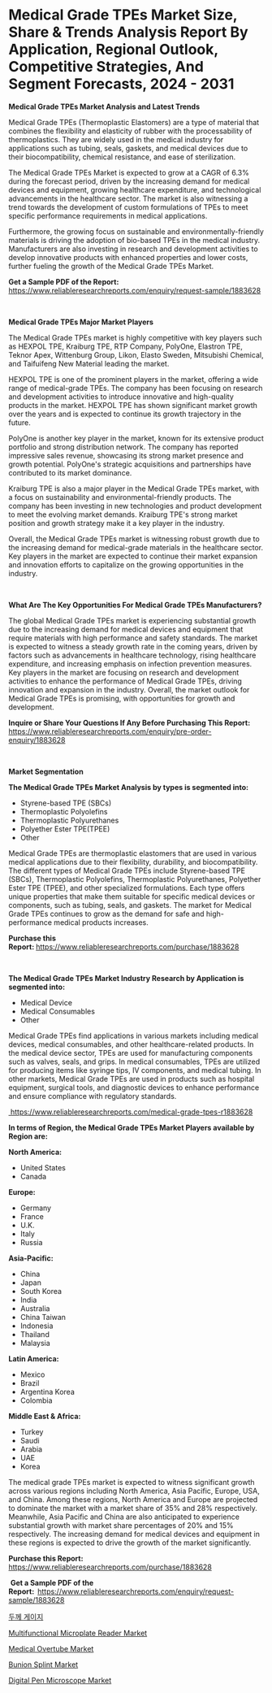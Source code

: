 <p><h1>Medical Grade TPEs Market Size, Share & Trends Analysis Report By Application, Regional Outlook, Competitive Strategies, And Segment Forecasts, 2024 - 2031</h1></p><p><strong>Medical Grade TPEs Market Analysis and Latest Trends</strong></p>
<p><p>Medical Grade TPEs (Thermoplastic Elastomers) are a type of material that combines the flexibility and elasticity of rubber with the processability of thermoplastics. They are widely used in the medical industry for applications such as tubing, seals, gaskets, and medical devices due to their biocompatibility, chemical resistance, and ease of sterilization.</p><p>The Medical Grade TPEs Market is expected to grow at a CAGR of 6.3% during the forecast period, driven by the increasing demand for medical devices and equipment, growing healthcare expenditure, and technological advancements in the healthcare sector. The market is also witnessing a trend towards the development of custom formulations of TPEs to meet specific performance requirements in medical applications.</p><p>Furthermore, the growing focus on sustainable and environmentally-friendly materials is driving the adoption of bio-based TPEs in the medical industry. Manufacturers are also investing in research and development activities to develop innovative products with enhanced properties and lower costs, further fueling the growth of the Medical Grade TPEs Market.</p></p>
<p><strong>Get a Sample PDF of the Report:&nbsp;</strong> <a href="https://www.reliableresearchreports.com/enquiry/request-sample/1883628">https://www.reliableresearchreports.com/enquiry/request-sample/1883628</a></p>
<p>&nbsp;</p>
<p><strong>Medical Grade TPEs Major Market Players</strong></p>
<p><p>The Medical Grade TPEs market is highly competitive with key players such as HEXPOL TPE, Kraiburg TPE, RTP Company, PolyOne, Elastron TPE, Teknor Apex, Wittenburg Group, Likon, Elasto Sweden, Mitsubishi Chemical, and Taifuifeng New Material leading the market. </p><p>HEXPOL TPE is one of the prominent players in the market, offering a wide range of medical-grade TPEs. The company has been focusing on research and development activities to introduce innovative and high-quality products in the market. HEXPOL TPE has shown significant market growth over the years and is expected to continue its growth trajectory in the future.</p><p>PolyOne is another key player in the market, known for its extensive product portfolio and strong distribution network. The company has reported impressive sales revenue, showcasing its strong market presence and growth potential. PolyOne's strategic acquisitions and partnerships have contributed to its market dominance.</p><p>Kraiburg TPE is also a major player in the Medical Grade TPEs market, with a focus on sustainability and environmental-friendly products. The company has been investing in new technologies and product development to meet the evolving market demands. Kraiburg TPE's strong market position and growth strategy make it a key player in the industry.</p><p>Overall, the Medical Grade TPEs market is witnessing robust growth due to the increasing demand for medical-grade materials in the healthcare sector. Key players in the market are expected to continue their market expansion and innovation efforts to capitalize on the growing opportunities in the industry.</p></p>
<p>&nbsp;</p>
<p><strong>What Are The Key Opportunities For Medical Grade TPEs Manufacturers?</strong></p>
<p><p>The global Medical Grade TPEs market is experiencing substantial growth due to the increasing demand for medical devices and equipment that require materials with high performance and safety standards. The market is expected to witness a steady growth rate in the coming years, driven by factors such as advancements in healthcare technology, rising healthcare expenditure, and increasing emphasis on infection prevention measures. Key players in the market are focusing on research and development activities to enhance the performance of Medical Grade TPEs, driving innovation and expansion in the industry. Overall, the market outlook for Medical Grade TPEs is promising, with opportunities for growth and development.</p></p>
<p><strong>Inquire or Share Your Questions If Any Before Purchasing This Report:</strong> <a href="https://www.reliableresearchreports.com/enquiry/pre-order-enquiry/1883628">https://www.reliableresearchreports.com/enquiry/pre-order-enquiry/1883628</a></p>
<p>&nbsp;</p>
<p><strong>Market Segmentation</strong></p>
<p><strong>The Medical Grade TPEs Market Analysis by types is segmented into:</strong></p>
<p><ul><li>Styrene-based TPE (SBCs)</li><li>Thermoplastic Polyolefins</li><li>Thermoplastic Polyurethanes</li><li>Polyether Ester TPE(TPEE)</li><li>Other</li></ul></p>
<p><p>Medical Grade TPEs are thermoplastic elastomers that are used in various medical applications due to their flexibility, durability, and biocompatibility. The different types of Medical Grade TPEs include Styrene-based TPE (SBCs), Thermoplastic Polyolefins, Thermoplastic Polyurethanes, Polyether Ester TPE (TPEE), and other specialized formulations. Each type offers unique properties that make them suitable for specific medical devices or components, such as tubing, seals, and gaskets. The market for Medical Grade TPEs continues to grow as the demand for safe and high-performance medical products increases.</p></p>
<p><strong>Purchase this Report:&nbsp;</strong><a href="https://www.reliableresearchreports.com/purchase/1883628">https://www.reliableresearchreports.com/purchase/1883628</a></p>
<p>&nbsp;</p>
<p><strong>The Medical Grade TPEs Market Industry Research by Application is segmented into:</strong></p>
<p><ul><li>Medical Device</li><li>Medical Consumables</li><li>Other</li></ul></p>
<p><p>Medical Grade TPEs find applications in various markets including medical devices, medical consumables, and other healthcare-related products. In the medical device sector, TPEs are used for manufacturing components such as valves, seals, and grips. In medical consumables, TPEs are utilized for producing items like syringe tips, IV components, and medical tubing. In other markets, Medical Grade TPEs are used in products such as hospital equipment, surgical tools, and diagnostic devices to enhance performance and ensure compliance with regulatory standards.</p></p>
<p><a href="https://www.reliableresearchreports.com/medical-grade-tpes-r1883628">&nbsp;https://www.reliableresearchreports.com/medical-grade-tpes-r1883628</a></p>
<p><strong>In terms of Region, the Medical Grade TPEs Market Players available by Region are:</strong></p>
<p>
    <p> <strong> North America: </strong>
        <ul>
            <li>United States</li>
            <li>Canada</li>
        </ul>
        </p> 
    <p> <strong> Europe: </strong>
        <ul>
            <li>Germany</li>
            <li>France</li>
            <li>U.K.</li>
            <li>Italy</li>
            <li>Russia</li>
        </ul>
        </p> 
    <p> <strong> Asia-Pacific: </strong>
        <ul>
            <li>China</li>
            <li>Japan</li>
            <li>South Korea</li>
            <li>India</li>
            <li>Australia</li>
            <li>China Taiwan</li>
            <li>Indonesia</li>
            <li>Thailand</li>
            <li>Malaysia</li>
        </ul>
        </p> 
    <p> <strong> Latin America: </strong>
        <ul>
            <li>Mexico</li>
            <li>Brazil</li>
            <li>Argentina Korea</li>
            <li>Colombia</li>
        </ul>
        </p> 
    <p> <strong> Middle East & Africa: </strong>
        <ul>
            <li>Turkey</li>
            <li>Saudi</li>
            <li>Arabia</li>
            <li>UAE</li>
            <li>Korea</li>
        </ul>
    </p>
    </p>
<p><p>The medical grade TPEs market is expected to witness significant growth across various regions including North America, Asia Pacific, Europe, USA, and China. Among these regions, North America and Europe are projected to dominate the market with a market share of 35% and 28% respectively. Meanwhile, Asia Pacific and China are also anticipated to experience substantial growth with market share percentages of 20% and 15% respectively. The increasing demand for medical devices and equipment in these regions is expected to drive the growth of the market significantly.</p></p>
<p><strong>Purchase this Report: </strong><a href="https://www.reliableresearchreports.com/purchase/1883628">https://www.reliableresearchreports.com/purchase/1883628</a></p>
<p>&nbsp;<strong>Get a Sample PDF of the Report:&nbsp;&nbsp;</strong><a href="https://www.reliableresearchreports.com/enquiry/request-sample/1883628">https://www.reliableresearchreports.com/enquiry/request-sample/1883628</a></p>
<p><strong></strong></p>
<p><p><a href="https://github.com/vsckjg50460/Market-Research-Report-List-2/blob/main/100782947583.md">두께 게이지</a></p><p><a href="https://github.com/lubmix/Market-Research-Report-List-2/blob/main/multifunctional-microplate-reader-market.md">Multifunctional Microplate Reader Market</a></p><p><a href="https://github.com/Hazelklievgspy6vdcsmu106w/Market-Research-Report-List-2/blob/main/medical-overtube-market.md">Medical Overtube Market</a></p><p><a href="https://www.linkedin.com/pulse/bunion-splint-market-size-outlook-forecast-2024-2031-market-fore-wclde?trackingId=gfSI22zhzDgnhpd0SRuTcg%3D%3D">Bunion Splint Market</a></p><p><a href="https://www.linkedin.com/pulse/digital-pen-microscope-market-key-successful-business-strategy-mfuee">Digital Pen Microscope Market</a></p></p>